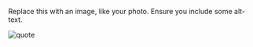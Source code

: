 Replace this with an image, like your photo. Ensure you include some alt-text.

![quote](https://user-images.githubusercontent.com/64353710/135222696-928ff772-36bd-433c-b6c3-93fafbe73e08.png)
